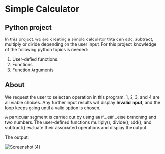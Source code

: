 # Simple Calculator
## Python project
In this project, we are creating a simple calculator thta can add, subtract, multiply or divide depending on the user input.
For this project, knowledge of the following python topics is needed:
1. User-defied functions.
2. Functions
3. Function Arguments

## About
We request the user to select an operation in this program. 1, 2, 3, and 4 are all viable choices. 
Any further input results will display **Invalid Input**, and the loop keeps going until a valid option is chosen.

A particular segment is carried out by using an if...elif...else branching and two numbers. 
The user-defined functions multiply(), divide(), add(), and subtract() evaluate their associated operations and display the output.

The output:

![Screenshot (4)](https://github.com/gurnell/simple_calculator/assets/82497047/1ac5629e-55e4-472a-a8ca-82690ceee543)

